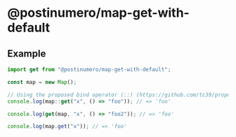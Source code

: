 # @postinumero/map-get-with-default

## Example

```js
import get from "@postinumero/map-get-with-default";

const map = new Map();

// Using the proposed bind operator (::) (https://github.com/tc39/proposal-bind-operator)
console.log(map::get("x", () => "foo")); // => 'foo'

console.log(get(map, "x", () => "foo2")); // => 'foo'

console.log(map.get("x")); // => 'foo'
```
